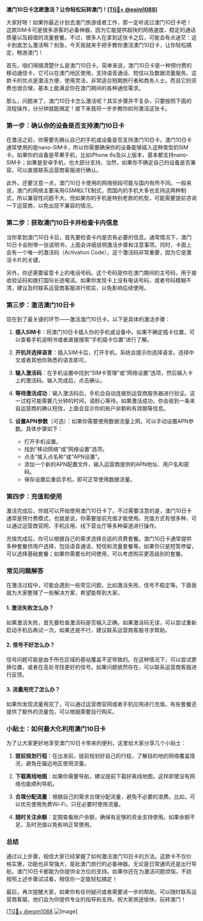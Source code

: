 **澳门10日卡怎麽激活？让你轻松玩转澳门！[[TG💪+ @esim1088](https://t.me/s/esim1088)]**

大家好呀！如果你最近计划去澳门旅游或者工作，那一定听说过澳门10日卡吧！这款SIM卡可是很多游客的必备神器，因为它能提供超快的网络速度、稳定的通话质量以及超值的流量套餐。不过，很多人在拿到这张卡之后，可能会有点迷茫：这卡到底怎么激活啊？别急，今天我就来手把手教你激活澳门10日卡，让你轻松搞定，畅游澳门！

首先，咱们得搞清楚什么是澳门10日卡。简单来说，澳门10日卡是一种预付费的移动通信卡，它可以在澳门地区使用，支持语音通话、短信以及数据流量服务。这款卡的优点是激活方便、使用灵活，非常适合短期旅行者和商务人士。而且它的资费也很合理，基本上能满足你在澳门期间的各种通信需求。

那么，问题来了，澳门10日卡怎么激活呢？其实步骤并不复杂，只要按照下面的流程操作，分分钟就能搞定！接下来我将一步步教你如何激活这张卡。

### 第一步：确认你的设备是否支持澳门10日卡

在激活之前，你需要先确认自己的手机或设备是否支持澳门10日卡。澳门10日卡通常使用的是nano-SIM卡，所以你需要确保你的设备能够插入这种类型的SIM卡。如果你的设备是苹果手机，比如iPhone 6s及以上版本，基本都支持nano-SIM卡；如果是安卓手机，也大部分支持。当然，如果你不确定自己的设备是否兼容，可以直接联系运营商客服进行确认。

此外，还要注意一点，澳门10日卡使用的网络频段可能与国内有所不同。一般来说，澳门的网络主要采用GSM和LTE制式，而国内的手机大多也支持这两种制式，所以兼容性问题不大。但如果你的手机是特别老款的机型，可能需要提前咨询一下运营商，以免出现不兼容的情况。

### 第二步：获取澳门10日卡并检查卡内信息

当你拿到澳门10日卡后，首先要检查卡内是否有必要的信息。通常情况下，澳门10日卡会附带一张说明书，上面会详细说明激活步骤和注意事项。同时，卡面上会有一个唯一的激活码（Activation Code），这个激活码非常重要，因为它是激活卡片的关键。

另外，你还需要留意卡上的电话号码。这个号码是你在澳门期间的主号码，用于接收验证码和拨打国际长途电话。如果你发现卡上没有电话号码，或者号码模糊不清，建议及时联系运营商客服进行核实，以免影响后续使用。

### 第三步：激活澳门10日卡

现在到了最关键的环节——激活澳门10日卡。以下是具体的激活步骤：

1. **插入SIM卡**：将澳门10日卡插入你的手机或设备中。如果不确定插卡位置，可以查看手机说明书或者直接搜索“手机插卡位置”进行了解。

2. **开机并选择语言**：插入SIM卡后，打开手机，系统会提示你选择语言。选择中文或者其他你熟悉的语言即可。

3. **输入激活码**：在手机设置中找到“SIM卡管理”或“网络设置”选项，然后输入卡上的激活码。输入完成后，点击确认。

4. **等待激活成功**：输入激活码后，手机会自动连接到运营商服务器进行验证。这一过程可能需要几分钟的时间，请耐心等待。如果激活成功，你会收到一条来自运营商的确认短信，上面会显示你的账户余额和有效期等信息。

5. **设置APN参数**（可选）：如果你需要使用数据流量上网，可以手动设置APN参数。具体步骤如下：
   - 打开手机设置。
   - 找到“移动网络”或“网络设置”选项。
   - 点击“接入点名称”或“APN设置”。
   - 添加一个新的APN配置文件，输入运营商提供的APN地址、用户名和密码。
   - 保存设置后重启手机，即可正常使用数据流量。

### 第四步：充值和使用

激活完成后，你就可以开始使用澳门10日卡了。不过需要注意的是，澳门10日卡通常是预付费模式，也就是说，你需要提前充值才能使用。充值方式有很多种，可以通过运营商官网、手机应用、线下营业厅等多种渠道进行操作。

充值完成后，你可以根据自己的需求选择合适的资费套餐。澳门10日卡通常提供多种套餐供用户选择，包括语音通话、短信和流量套餐等。如果你只是短暂停留，可以选择基础套餐；如果你需要长时间使用，可以考虑购买更高级别的套餐。

### 常见问题解答

在激活过程中，可能会遇到一些常见问题，比如激活失败、信号不稳定等。下面我就为大家整理了一些解决方案，希望能帮到大家。

#### 1. 激活失败怎么办？

如果激活失败，首先要检查激活码是否输入正确。如果激活码无误，可以尝试重新启动手机后再试一次。如果还是不行，建议联系运营商客服寻求帮助。

#### 2. 信号不好怎么办？

信号问题可能是由于所在区域的基站覆盖不足导致的。在这种情况下，可以尝试更换位置，或者在高处寻找更好的信号。如果问题依然存在，可以联系运营商客服进行反馈。

#### 3. 流量用完了怎么办？

如果你发现流量用完了，可以通过运营商官网或者手机应用进行充值。有些套餐还提供了额外的流量包，可以根据需要自行购买。

### 小贴士：如何最大化利用澳门10日卡

为了让大家更好地享受澳门10日卡带来的便利，这里给大家分享几个小贴士：

1. **提前规划行程**：在出发前，提前规划好自己的行程，了解目的地的网络覆盖情况，避免在偏远地区使用流量。

2. **下载离线地图**：如果你需要导航，建议提前下载好离线地图，这样即使没有网络也能顺利导航。

3. **合理分配流量**：根据自己的需求合理分配流量，避免不必要的浪费。比如，可以优先使用免费Wi-Fi，只在必要时使用流量。

4. **随时关注余额**：定期查看账户余额，确保有足够的资金支持使用。如果余额不足，及时充值以免影响正常使用。

### 总结

通过以上步骤，相信大家已经掌握了如何激活澳门10日卡的方法。这款卡不仅价格实惠，功能也非常强大，是赴澳门旅行的必备神器。无论是日常通讯还是出行导航，澳门10日卡都能为你提供全方位的支持。如果你还在为激活问题烦恼，不妨按照上述步骤试试看，相信你一定能轻松搞定！

最后，再次提醒大家，如果你有任何疑问或者需要进一步的帮助，可以随时联系运营商客服，他们会为你提供专业的指导和支持。祝大家旅途愉快，玩转澳门！

[[TG💪+ @esim1088](https://t.me/s/esim1088) ![Image](https://i.postimg.cc/4NQfJmqS/Snipaste-2025-05-13-00-14-12.png)]